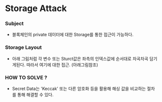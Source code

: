 # Storage Attack

### Subject
- 블록체인의 private 데이터에 대한 Storage를 통한 접근이 가능하다.

### Storage Layout
- 아래 그림처럼 각 변수 또는 Sturct값은 좌측의 인덱스값에 순서대로 차곡차곡 담기게된다. 따라서 여기에 대한 접근. (아래그림참조)

### HOW TO SOLVE ?
- Secret Data는 'Keccak' 또는 다른 암호화 등을 활용해 해싱 값을 비교하는 절차를 통해 해결할 수 있다.